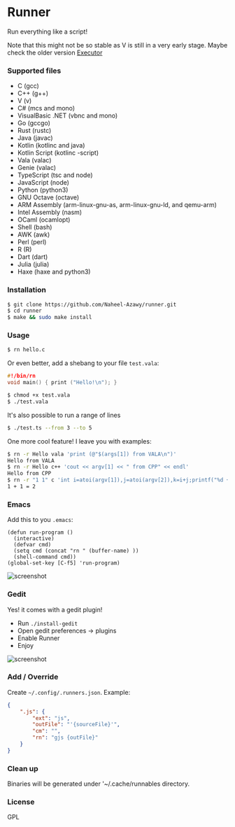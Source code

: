 # Runner
Run everything like a script!

Note that this might not be so stable as V is still in a very early stage. Maybe check the older version [Executor](https://github.com/Naheel-Azawy/Executor)

### Supported files
- C	(gcc)
- C++	(g++)
- V	(v)
- C#	(mcs and mono)
- VisualBasic .NET   (vbnc and mono)
- Go	(gccgo)
- Rust	(rustc)
- Java	(javac)
- Kotlin    (kotlinc and java)
- Kotlin Script (kotlinc -script)
- Vala	(valac)
- Genie	(valac)
- TypeScript	(tsc and node)
- JavaScript    (node)
- Python    (python3)
- GNU Octave    (octave)
- ARM Assembly (arm-linux-gnu-as, arm-linux-gnu-ld, and qemu-arm)
- Intel Assembly (nasm)
- OCaml (ocamlopt)
- Shell (bash)
- AWK (awk)
- Perl (perl)
- R (R)
- Dart (dart)
- Julia (julia)
- Haxe (haxe and python3)

### Installation
```sh
$ git clone https://github.com/Naheel-Azawy/runner.git
$ cd runner
$ make && sudo make install
```

### Usage

```sh
$ rn hello.c
```

Or even better, add a shebang to your file `test.vala`:

```c
#!/bin/rn
void main() { print ("Hello!\n"); }
```

```sh
$ chmod +x test.vala
$ ./test.vala
```

It's also possible to run a range of lines

```sh
$ ./test.ts --from 3 --to 5
```

One more cool feature! I leave you with examples:

```sh
$ rn -r Hello vala 'print (@"$(args[1]) from VALA\n")'
Hello from VALA
$ rn -r Hello c++ 'cout << argv[1] << " from CPP" << endl'
Hello from CPP
$ rn -r "1 1" c 'int i=atoi(argv[1]),j=atoi(argv[2]),k=i+j;printf("%d + %d = %d\n",i,j,k)'
1 + 1 = 2
```

### Emacs
Add this to you `.emacs`:

```
(defun run-program ()
  (interactive)
  (defvar cmd)
  (setq cmd (concat "rn " (buffer-name) ))
  (shell-command cmd))
(global-set-key [C-f5] 'run-program)
```

![screenshot](./screenshot-emacs.png)

### Gedit
Yes! it comes with a gedit plugin!

- Run `./install-gedit`
- Open gedit preferences -> plugins
- Enable Runner
- Enjoy 

![screenshot](./screenshot-gedit.png)

### Add / Override
Create `~/.config/.runners.json`. Example:

```json
{
    ".js": {
        "ext": "js",
        "outFile": "'{sourceFile}'",
        "cm": "",
        "rn": "gjs {outFile}"
    }
}
```

### Clean up
Binaries will be generated under '~/.cache/runnables directory.

### License
GPL

